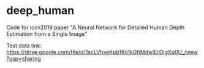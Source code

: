 # deep_human
Code for iccv2019 paper "A Neural Network for Detailed Human Depth Estimation from a Single Image"



Test data link:
https://drive.google.com/file/d/1scLVhxeKpb1Ko1kGfiMdwiErDIgXq0U_/view?usp=sharing
